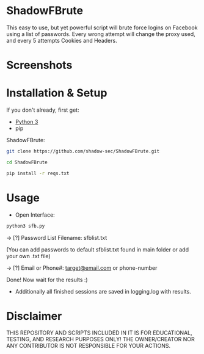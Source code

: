 # ShadowFBrute
This easy to use, but yet powerful script will brute force logins on Facebook using a list of passwords. Every wrong attempt will change the proxy used, and every 5 attempts Cookies and Headers.



# Screenshots


# Installation & Setup
If you don't already, first get:
- [Python 3](https://www.python.org/downloads/)
- pip

ShadowFBrute:

```bash
git clone https://github.com/shadow-sec/ShadowFBrute.git
```
```bash 
cd ShadowFBrute
```
```bash
pip install -r reqs.txt
```


# Usage
- Open Interface:
```bash
python3 sfb.py
```
-> [?] Password List Filename: sfblist.txt

(You can add passwords to default sfblist.txt found in main folder or add your own .txt file)

-> [?] Email or Phone#: target@email.com or phone-number

Done! Now wait for the results :)

- Additionally all finished sessions are saved in logging.log with results.


# Disclaimer
THIS REPOSITORY AND SCRIPTS INCLUDED IN IT IS FOR EDUCATIONAL, TESTING, AND RESEARCH PURPOSES ONLY! THE OWNER/CREATOR NOR ANY CONTRIBUTOR IS NOT RESPONSIBLE FOR YOUR ACTIONS.
